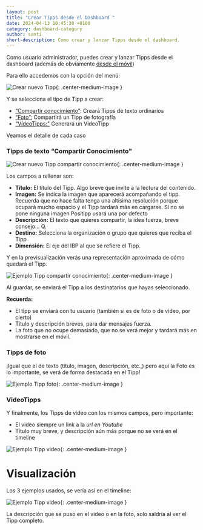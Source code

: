 ```yaml
---
layout: post
title: "Crear Tipps desde el Dashboard "
date: 2024-04-13 10:45:38 +0100
category: dashboard-category
author: santi
short-description: Como crear y lanzar Tipps desde el dashboard.
---
```


Como usuario administrador, puedes crear y lanzar Tipps desde el dashboard (además de obviamente [desde el móvil](/app-category/ks)) 

Para ello accedemos con la opción del menú: 

![Crear nuevo Tipp](/assets/tipp-new.png "Crear nuevo Tipp"){: .center-medium-image }

Y se selecciona el tipo de Tipp a crear:

* [“Compartir conocimiento”](#tipps-de-texto-compartir-conocimiento): Creará Tipps de texto ordinarios 
* [“Foto”:](#tipps-de-foto) Compartirá un Tipp de fotografía 
* [“VídeoTipps:"](#videotipps) Generará un VideoTipp 
  
Veamos el detalle de cada caso 

### Tipps de texto “Compartir Conocimiento"

![Crear nuevo Tipp compartir conocimiento](/assets/tipp-new-ks.png "Crear nuevo Tipp compartir conocimiento"){: .center-medium-image }

Los campos a rellenar son: 

* **Título:** El título del Tipp. Algo breve que invite a la lectura del contenido. 
* **Imagen:** Se indica la imagen que aparecerá acompañando el tipp. Recuerda que no hace falta tenga una altísima resolución porque ocupará mucho espacio y el Tipp tardará más en cargarse. Si no se pone ninguna imagen Positipp usará una por defecto 
* **Descripción:** El texto que quieres compartir, la idea fuerza, breve consejo… Q. 
* **Destino:** Selecciona la organización o grupo que quieres que reciba el Tipp 
* **Dimensión:** El eje del IBP al que se refiere el Tipp. 

Y en la previsualización verás una representación aproximada de cómo quedará el Tipp. 

![Ejemplo Tipp compartir conocimiento](/assets/tipp-new-ks-ex.png "Ejemplo Tipp compartir conocimiento"){: .center-medium-image }

Al guardar, se enviará el Tipp a los destinatarios que hayas seleccionado.

**Recuerda:**

* El tipp se enviará con tu usuario (también si es de foto o de video, por cierto) 
* Título y descripción breves, para dar mensajes fuerza. 
* La foto que no ocupe demasiado, que no se verá mejor y tardará más en mostrarse en el móvil. 

### Tipps de foto

¡Igual que el de texto (título, imagen, descripción, etc.,) pero aquí la Foto es lo importante, se verá de forma destacada en el Tipp! 

![Ejemplo Tipp foto](/assets/tipp-new-photo.png "Ejemplo Tipp foto"){: .center-medium-image }

### VideoTipps 

Y finalmente, los Tipps de video con los mismos campos, pero importante:

* El video siempre un link a la *url en Youtube* 
* Título muy breve, y descripción aún más porque no se verá en el timeline 

![Ejemplo Tipp video](/assets/tipp-new-video.png "Ejemplo Tipp video"){: .center-medium-image }

# Visualización

Los 3 ejemplos usados, se vería así en el timeline:

![Ejemplo Tipp video](/assets/tipp-new-timeline-ex.png "Ejemplo Tipp video"){: .center-medium-image }

La descripción que se puso en el video o en la foto, solo saldría al ver el Tipp completo. 

